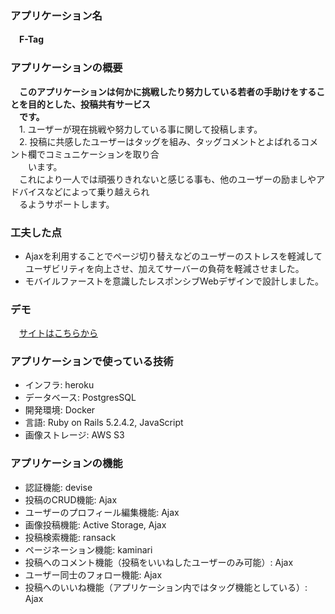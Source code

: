 ### アプリケーション名
　**F-Tag**
 
### アプリケーションの概要
　**このアプリケーションは何かに挑戦したり努力している若者の手助けをすることを目的とした、投稿共有サービス  
　です。**   
　1. ユーザーが現在挑戦や努力している事に関して投稿します。  
　2. 投稿に共感したユーザーはタッグを組み、タッグコメントとよばれるコメント欄でコミュニケーションを取り合  
　　います。  
　これにより一人では頑張りきれないと感じる事も、他のユーザーの励ましやアドバイスなどによって乗り越えられ  
　るようサポートします。
 
### 工夫した点
- Ajaxを利用することでページ切り替えなどのユーザーのストレスを軽減してユーザビリティを向上させ、加えてサーバーの負荷を軽減させました。  
- モバイルファーストを意識したレスポンシブWebデザインで設計しました。

### デモ
　[サイトはこちらから](https://rails-f-tag.herokuapp.com/)
 
### アプリケーションで使っている技術
- インフラ: heroku  
- データベース: PostgresSQL  
- 開発環境: Docker  
- 言語: Ruby on Rails 5.2.4.2, JavaScript 
- 画像ストレージ: AWS S3  

### アプリケーションの機能
- 認証機能: devise  
- 投稿のCRUD機能: Ajax  
- ユーザーのプロフィール編集機能: Ajax  
- 画像投稿機能: Active Storage, Ajax
- 投稿検索機能: ransack  
- ページネーション機能: kaminari  
- 投稿へのコメント機能（投稿をいいねしたユーザーのみ可能）: Ajax  
- ユーザー同士のフォロー機能: Ajax  
- 投稿へのいいね機能（アプリケーション内ではタッグ機能としている）: Ajax  
